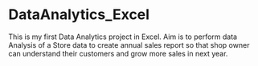 # DataAnalytics_Excel

This is my first Data Analytics project in Excel.
Aim is to perform data Analysis of a Store data to create annual sales report so that shop owner can understand their customers and grow more sales in next year.

